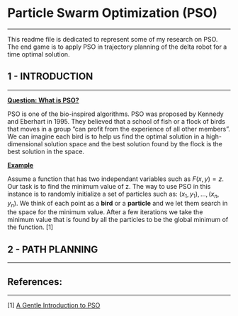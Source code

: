 # Particle Swarm Optimization (PSO)
------
This readme file is dedicated to represent some of my research on PSO. The end game is to apply PSO in trajectory planning of the delta robot for a time optimal solution. 

## 1 - INTRODUCTION
------
<ins>**Question: What is PSO?**</ins> 

PSO is one of the bio-inspired algorithms. PSO was proposed by Kennedy and Eberhart in 1995. They believed that a school of fish or a flock of birds that moves in a group “can profit from the experience of all other members”. We can imagine each bird is to help us find the optimal solution in a high-dimensional solution space and the best solution found by the flock is the best solution in the space.

<ins> **Example**</ins> 

Assume a function that has two independant variables such as $F(x, y) = z$. Our task is to find the minimum value of z. The way to use PSO in this instance is to randomly initialize a set of particles such as: ${(x_1, y_1), ..., (x_n, y_n)}$. We think of each point as a **bird** or a **particle** and we let them search in the space for the minimum value. After a few iterations we take the minimum value that is found by all the particles to be the global minimum of the function. [1]

## 2 - PATH PLANNING
------

## References: 
------
[1] [A Gentle Introduction to PSO](https://machinelearningmastery.com/a-gentle-introduction-to-particle-swarm-optimization/) </br>
